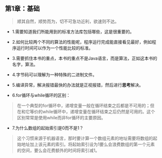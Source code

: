 ## 第1章：基础

>顺其自然，顺势而为，切不可急功近利，欲速则不达。

- 1.需要知道我们所能用到的标准方法库包括哪些，这是很重要的。

- 2.如何比较两个不同的算法的性能呢，程序运行完成能直接看见最好，例如程序运行时间可以作为一个性能比较的标准。

- 3.需要抓住本书的重点，本书的重点不是Java语言，而是算法，正如这本书的名字，算法。

- 4.字节码可以理解为一种特殊的二进制文件。

- 5.编译异常，解决报错最快的办法就是正视报错，然后进行**思考**解决。

- 6.for循环与while循环的区别：

>在一个典型的for循环中，递增变量一般在循环结束之后都是不可用的；但在和它等价的while循环中，递增变量在循环结束之后仍然是可用的。这个区别常常是使用while而非for循环的主要原因。

- 7.为什么数组的起始索引是0而不是1？

>这个习惯来源于机器语言，那时要计算一个数组元素的地址需要将数组的起始地址加上该元素的索引。将起始索引设为1要么会浪费数组的第一个元素的空间，要么会花费额外的时间将索引减1。
